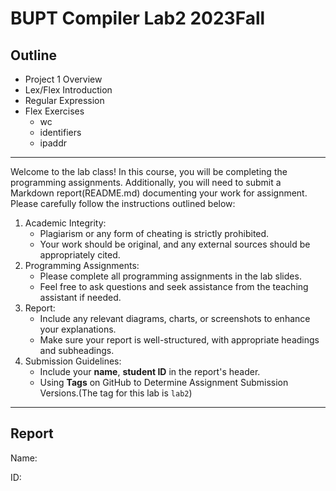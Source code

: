 # BUPT Compiler Lab2 2023Fall

## Outline

- Project 1 Overview
- Lex/Flex Introduction
- Regular Expression
- Flex Exercises
  - wc
  - identifiers
  - ipaddr

---

Welcome to the lab class! In this course, you will be completing the programming assignments. Additionally, you will need to submit a Markdown report(README.md) documenting your work for assignment. Please carefully follow the instructions outlined below:

1. Academic Integrity:
   - Plagiarism or any form of cheating is strictly prohibited.
   - Your work should be original, and any external sources should be appropriately cited.
2. Programming Assignments:
   - Please complete all programming assignments in the lab slides.
   - Feel free to ask questions and seek assistance from the teaching assistant if needed.
3. Report:
   - Include any relevant diagrams, charts, or screenshots to enhance your explanations.
   - Make sure your report is well-structured, with appropriate headings and subheadings.
4. Submission Guidelines:
   - Include your **name**, **student ID** in the report's header.
   - Using **Tags** on GitHub to Determine Assignment Submission Versions.(The tag for this lab is `lab2`)

---

## Report

Name: <YOUR-NAME>

ID: <YOUR-STUDENT-ID>
